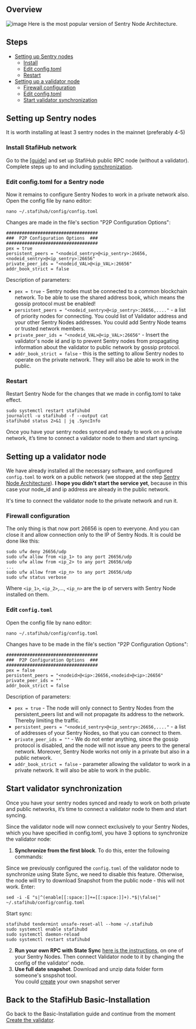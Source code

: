 ## Overview
![image](https://user-images.githubusercontent.com/30211801/175352556-6ba67294-65f7-4aec-adf7-aaefa34c8d22.png)
Here is the most popular version of Sentry Node Architecture.
## Steps
- [Setting up Sentry nodes](https://github.com/AlexToTheSun/Validator_Activity/blob/main/Testnet-guides/StafiHub/Sentry-Node-Architecture.md#setting-up-sentry-nodes)
  - [Install](https://github.com/AlexToTheSun/Validator_Activity/blob/main/Testnet-guides/StafiHub/Sentry-Node-Architecture.md#install-idep-network)
  - [Edit config.toml](https://github.com/AlexToTheSun/Validator_Activity/blob/main/Testnet-guides/StafiHub/Sentry-Node-Architecture.md#edit-configtoml-for-a-sentry-node)
  - [Restart](https://github.com/AlexToTheSun/Validator_Activity/blob/main/Testnet-guides/StafiHub/Sentry-Node-Architecture.md#restart)
- [Setting up a validator node](https://github.com/AlexToTheSun/Validator_Activity/blob/main/Testnet-guides/StafiHub/Sentry-Node-Architecture.md#setting-up-a-validator-node)
  - [Firewall configuration](https://github.com/AlexToTheSun/Validator_Activity/blob/main/Testnet-guides/StafiHub/Sentry-Node-Architecture.md#firewall-configuration)
  - [Edit config.toml](https://github.com/AlexToTheSun/Validator_Activity/blob/main/Testnet-guides/StafiHub/Sentry-Node-Architecture.md#edit-configtoml)
  - [Start validator synchronization](https://github.com/AlexToTheSun/Validator_Activity/blob/main/Testnet-guides/StafiHub/Sentry-Node-Architecture.md#start-validator-synchronization)

## Setting up Sentry nodes
It is worth installing at least 3 sentry nodes in the mainnet (preferably 4-5)
### Install StafiHub network
Go to the [[guide](https://github.com/AlexToTheSun/Validator_Activity/blob/main/Testnet-guides/StafiHub/Basic-Installation.md)] and set up StafiHub public RPC node (without a validator). Complete steps up to and including [synchronization](https://github.com/AlexToTheSun/Validator_Activity/blob/main/Testnet-guides/StafiHub/Basic-Installation.md#start-synchronization).

### Edit config.toml for a Sentry node
Now it remains to configure Sentry Nodes to work in a private network also. Open the config file by nano editor:
```
nano ~/.stafihub/config/config.toml
```
Changes are made in the file's section "P2P Configuration Options":
```
###################################
###  P2P Configuration Options  ###
###################################
pex = true
persistent_peers = "<nodeid_sentry>@<ip_sentry>:26656,<nodeid_sentry>@<ip_sentry>:26656"
private_peer_ids = "<nodeid_VAL>@<ip_VAL>:26656"
addr_book_strict = false
```
Description of parameters:
- `pex = true` - Sentry nodes must be connected to a common blockchain network. To be able to use the shared address book, which means the gossip protocol must be enabled!
- `persistent_peers = "<nodeid_sentry>@<ip_sentry>:26656,...."` - a list of priority nodes for connecting. You could list of Validator address and your other Sentry Nodes addresses. You could add Sentry Node teams or trusted network members.
- `private_peer_ids = "<nodeid_VAL>@<ip_VAL>:26656"` - Insert the validator's node id and ip to prevent Sentry nodes from propagating information about the validator to public network by gossip protocol.
- `addr_book_strict = false` -  this is the setting to allow Sentry nodes to operate on the private network. They will also be able to work in the public.
### Restart
Restart Sentry Node for the changes that we made in config.toml to take effect.
```
sudo systemctl restart stafihubd
journalctl -u stafihubd -f --output cat
stafihubd status 2>&1 | jq .SyncInfo
```
Once you have your sentry nodes synced and ready to work on a private network, it’s time to connect a validator node to them and start syncing.
## Setting up a validator node
We have already installed all the necessary software, and configured `config.toml` to work on a public network (we stopped at the step [Sentry Node Architecture](https://github.com/AlexToTheSun/Validator_Activity/blob/main/Testnet-guides/StafiHub/Basic-Installation.md#sentry-node-architecture-recommended)). **I hope you didn't start the service yet**, because in this case your node_id and ip address are already in the public network.

It's time to connect the validator node to the private network and run it.

### Firewall configuration
The only thing is that now port 26656 is open to everyone. And you can close it and allow connection only to the IP of Sentry Nods. It is could be done like this:
```
sudo ufw deny 26656/udp
sudo ufw allow from <ip_1> to any port 26656/udp
sudo ufw allow from <ip_2> to any port 26656/udp
...
sudo ufw allow from <ip_n> to any port 26656/udp
sudo ufw status verbose
```
Where `<ip_1>`, `<ip_2>`,..., `<ip_n>` are the ip of servers with Sentry Node installed on them.
### Edit `config.toml`
Open the config file by nano editor:
```
nano ~/.stafihub/config/config.toml
```
Changes have to be made in the file's section "P2P Configuration Options":
```
###################################
###  P2P Configuration Options  ###
###################################
pex = false
persistent_peers = "<nodeid>@<ip>:26656,<nodeid>@<ip>:26656"
private_peer_ids = ""
addr_book_strict = false
```
Description of parameters:
- `pex = true` - The node will only connect to Sentry Nodes from the persistent_peers list and will not propagate its address to the network. Thereby limiting the traffic.
- `persistent_peers = "<nodeid_sentry>@<ip_sentry>:26656,...."` - a list of addresses of your Sentry Nodes, so that you can connect to them.
- `private_peer_ids = ""` - We do not enter anything, since the gossip protocol is disabled, and the node will not issue any peers to the general network. Moreover, Sentry Node works not only in a private but also in a public network.
- `addr_book_strict = false` -  parameter allowing the validator to work in a private network. It will also be able to work in the public.

## Start validator synchronization  
Once you have your sentry nodes synced and ready to work on both private and public networks, it’s time to connect a validator node to them and start syncing.  

Since the validator node will now connect exclusively to your Sentry Nodes, which you have specified in config.toml, you have 3 options to synchronize the validator node:
1) **Synchronize from the first block**. To do this, enter the following commands:  

Since we previously configured the `config.toml` of the validator node to synchronize using State Sync, we need to disable this feature. Otherwise, the node will try to download Snapshot from the public node - this will not work. Enter:
```
sed -i -E "s|^(enable[[:space:]]+=[[:space:]]+).*$|\false|" ~/.stafihub/config/config.toml
```
Start sync:
```
stafihubd tendermint unsafe-reset-all --home ~/.stafihub
sudo systemctl enable stafihubd
sudo systemctl daemon-reload
sudo systemctl restart stafihubd
```
2) **Run your own RPC with State Sync** [here is the instructions](https://github.com/AlexToTheSun/Validator_Activity/tree/main/State-Sync#how-to-run-your-own-rpc-with-state-sync), on one of your Sentry Nodes. Then connect Validator node to it by changing the config of the validator' node. 
3) **Use full date snapshot**. Download and unzip data folder form someone's  snspshot tool.  
You could [create](https://github.com/c29r3/cosmos-snapshots#run-your-own-backup-server-with-snapshots) your own snapshot server

## Back to the StafiHub Basic-Installation
Go back to the Basic-Installation guide and continue from the moment [Create the validator](https://github.com/AlexToTheSun/Validator_Activity/blob/main/Testnet-guides/StafiHub/Basic-Installation.md#create-the-validator).






